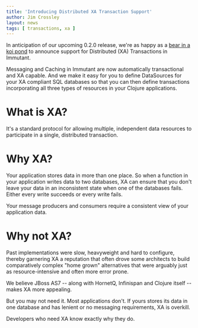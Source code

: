 ```yaml
---
title: 'Introducing Distributed XA Transaction Support'
author: Jim Crossley
layout: news
tags: [ transactions, xa ]
---
```


[bear]: http://www.youtube.com/watch?v=v6cY0zz-958

In anticipation of our upcoming 0.2.0 release, we're as happy as a
[bear in a koi pond][bear] to announce support for Distributed (XA)
Transactions in Immutant.

Messaging and Caching in Immutant are now automatically transactional
and XA capable. And we make it easy for you to define DataSources for
your XA compliant SQL databases so that you can then define
transactions incorporating all three types of resources in your
Clojure applications.

# What is XA?

It's a standard protocol for allowing multiple, independent data
resources to participate in a single, distributed transaction.

# Why XA?

Your application stores data in more than one place. So when a
function in your application writes data to two databases, XA can
ensure that you don't leave your data in an inconsistent state when
one of the databases fails. Either every write succeeds or every write
fails.

Your message producers and consumers require a consistent view of your
application data.

# Why not XA?

Past implementations were slow, heavyweight and hard to configure,
thereby garnering XA a reputation that often drove some architects to
build comparatively complex "home grown" alternatives that were
arguably just as resource-intensive and often more error prone.

We believe JBoss AS7 -- along with HornetQ, Infinispan and Clojure
itself -- makes XA more appealing.

But you may not need it. Most applications don't. If yours stores its
data in one database and has lenient or no messaging requirements, XA
is overkill.

Developers who need XA know exactly why they do.

